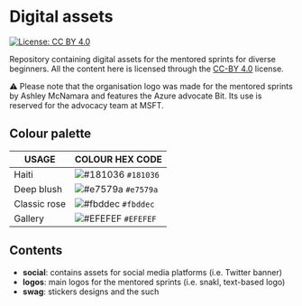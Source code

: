 # Digital assets

[![License: CC BY 4.0](https://img.shields.io/badge/License-CC%20BY%204.0-lightgrey.svg?colorA=2D2A56&colorB=FF6F91&style=flat.svg)](https://creativecommons.org/licenses/by/4.0/)

Repository containing digital assets for the mentored sprints for diverse beginners. All the content here is licensed through the [CC-BY 4.0](https://creativecommons.org/licenses/by/4.0/) license.

:warning: Please note that the organisation logo was made for the mentored sprints by Ashley McNamara and features the Azure advocate Bit. Its use is reserved for the advocacy team at MSFT.

## Colour palette

| USAGE        | COLOUR HEX CODE                                                      |
| ------------ | -------------------------------------------------------------------- |
| Haiti        | ![#181036](https://placehold.it/15/181036/000000?text=%20) `#181036` |
| Deep blush   | ![#e7579a](https://placehold.it/15/e7579a/000000?text=%20) `#e7579a` |
| Classic rose | ![#fbddec](https://placehold.it/15/fbddec/000000?text=%20) `#fbddec` |
| Gallery      | ![#EFEFEF](https://placehold.it/15/EFEFEF/000000?text=%20) `#EFEFEF` |

## Contents

- **social**: contains assets for social media platforms (i.e. Twitter banner)
- **logos**: main logos for the mentored sprints (i.e. snakl, text-based logo)
- **swag**: stickers designs and the such
